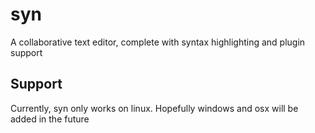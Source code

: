 # syn

A collaborative text editor, complete with syntax highlighting and plugin 
support 

## Support
Currently, syn only works on linux. Hopefully windows and osx will be added in
the future
